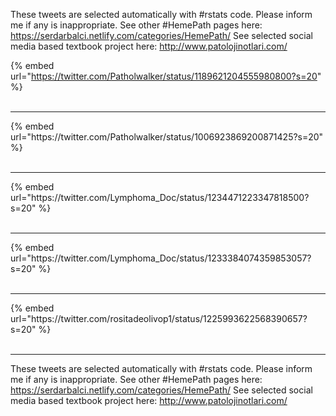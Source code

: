 

These tweets are selected automatically with #rstats code. Please inform me if any is inappropriate.
See other #HemePath pages here: https://serdarbalci.netlify.com/categories/HemePath/ 
See selected social media based textbook project here: http://www.patolojinotlari.com/

{% embed url="https://twitter.com/Patholwalker/status/1189621204555980800?s=20" %}<br>
<br>
<hr>
{% embed url="https://twitter.com/Patholwalker/status/1006923869200871425?s=20" %}<br>
<br>
<hr>
{% embed url="https://twitter.com/Lymphoma_Doc/status/1234471223347818500?s=20" %}<br>
<br>
<hr>
{% embed url="https://twitter.com/Lymphoma_Doc/status/1233384074359853057?s=20" %}<br>
<br>
<hr>
{% embed url="https://twitter.com/rositadeolivop1/status/1225993622568390657?s=20" %}<br>
<br>
<hr>


These tweets are selected automatically with #rstats code. Please inform me if any is inappropriate.
See other #HemePath pages here: https://serdarbalci.netlify.com/categories/HemePath/ 
See selected social media based textbook project here: http://www.patolojinotlari.com/
